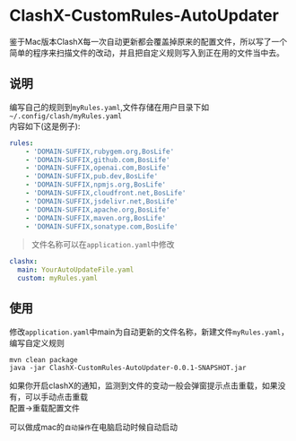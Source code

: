# ClashX-CustomRules-AutoUpdater

鉴于Mac版本ClashX每一次自动更新都会覆盖掉原来的配置文件，所以写了一个简单的程序来扫描文件的改动，并且把自定义规则写入到正在用的文件当中去。

## 说明
编写自己的规则到`myRules.yaml`,文件存储在用户目录下如`~/.config/clash/myRules.yaml`    
内容如下(这是例子):
```yaml
rules:
    - 'DOMAIN-SUFFIX,rubygem.org,BosLife'
    - 'DOMAIN-SUFFIX,github.com,BosLife'
    - 'DOMAIN-SUFFIX,openai.com,BosLife'
    - 'DOMAIN-SUFFIX,pub.dev,BosLife'
    - 'DOMAIN-SUFFIX,npmjs.org,BosLife'
    - 'DOMAIN-SUFFIX,cloudfront.net,BosLife'
    - 'DOMAIN-SUFFIX,jsdelivr.net,BosLife'
    - 'DOMAIN-SUFFIX,apache.org,BosLife'
    - 'DOMAIN-SUFFIX,maven.org,BosLife'
    - 'DOMAIN-SUFFIX,sonatype.com,BosLife'
```

>文件名称可以在`application.yaml`中修改
```yaml
clashx:
  main: YourAutoUpdateFile.yaml
  custom: myRules.yaml
```

## 使用
修改`application.yaml`中main为自动更新的文件名称，新建文件`myRules.yaml`，编写自定义规则
```shell
mvn clean package
java -jar ClashX-CustomRules-AutoUpdater-0.0.1-SNAPSHOT.jar
```
如果你开启clashX的通知，监测到文件的变动一般会弹窗提示点击重载，如果没有，可以手动点击重载    
配置->重载配置文件    

可以做成mac的`自动操作`在电脑启动时候自动启动
